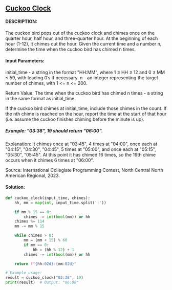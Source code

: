 ## [Cuckoo Clock](https://www.codewars.com/kata/656e4602ee72af0017e37e82)

#### DESCRIPTION:

The cuckoo bird pops out of the cuckoo clock and chimes once on the quarter hour, half hour, and three-quarter hour. At the beginning of each hour (1-12), it chimes out the hour. Given the current time and a number n, determine the time when the cuckoo bird has chimed n times.

#### Input Parameters:

initial_time - a string in the format "HH:MM", where 1 ≤ HH ≤ 12 and 0 ≤ MM ≤ 59, with leading 0’s if necessary.
n - an integer representing the target number of chimes, with 1 <= n <= 200.

Return Value: The time when the cuckoo bird has chimed n times - a string in the same format as initial_time.

If the cuckoo bird chimes at initial_time, include those chimes in the count. If the nth chime is reached on the hour, report the time at the start of that hour (i.e. assume the cuckoo finishes chiming before the minute is up).

##### Example: "03:38", 19 should return "06:00".

Explanation: It chimes once at "03:45", 4 times at "04:00", once each at "04:15", "04:30", "04:45", 5 times at "05:00", and once each at "05:15", "05:30", "05:45". At this point it has chimed 16 times, so the 19th chime occurs when it chimes 6 times at "06:00".

Source: International Collegiate Programming Contest, North Central North American Regional, 2023.

#### Solution:

```python
def cuckoo_clock(input_time, chimes):
    hh, mm = map(int, input_time.split(':'))

    if mm % 15 == 0:
        chimes -= int(bool(mm)) or hh
    chimes %= 114
    mm -= mm % 15

    while chimes > 0:
        mm = (mm + 15) % 60
        if mm == 0:
            hh = (hh % 12) + 1
        chimes -= int(bool(mm)) or hh

    return f"{hh:02d}:{mm:02d}"

# Example usage:
result = cuckoo_clock("03:38", 19)
print(result)  # Output: "06:00"
```